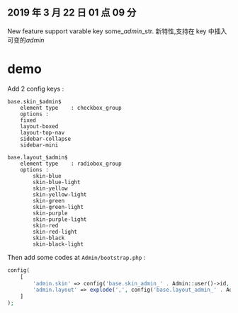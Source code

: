 ## 2019 年 3 月 22 日 01 点 09 分

New feature support varable key some\_$admin$\_str.
新特性,支持在 key 中插入可变的$admin$

# demo 

Add 2 config keys :

```
base.skin_$admin$
    element type    : checkbox_group
    options :
    fixed
    layout-boxed
    layout-top-nav
    sidebar-collapse
    sidebar-mini

base.layout_$admin$
    element type    : radiobox_group
    options :
        skin-blue
        skin-blue-light
        skin-yellow
        skin-yellow-light
        skin-green
        skin-green-light
        skin-purple
        skin-purple-light
        skin-red
        skin-red-light
        skin-black
        skin-black-light
```

Then add some codes at `Admin/bootstrap.php` :

```php
config(
    [
        'admin.skin' => config('base.skin_admin_' . Admin::user()->id, 'skin-blue'),
        'admin.layout' => explode(',', config('base.layout_admin_' . Admin::user()->id, 'fixed')),
    ]
);
```